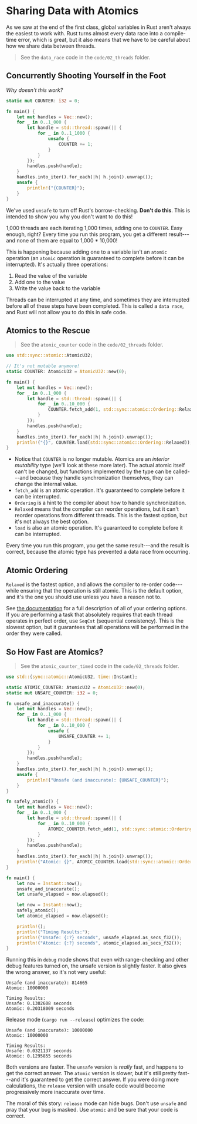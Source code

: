 # Sharing Data with Atomics

As we saw at the end of the first class, global variables in Rust aren't always the easiest to work with. Rust turns almost every data race into a compile-time error, which is great, but it also means that we have to be careful about how we share data between threads.

> See the `data_race` code in the `code/02_threads` folder.

## Concurrently Shooting Yourself in the Foot

*Why doesn't this work?*

```rust
static mut COUNTER: i32 = 0;

fn main() {
    let mut handles = Vec::new();
    for _ in 0..1_000 {
        let handle = std::thread::spawn(|| {
            for _ in 0..1_1000 {
                unsafe {
                    COUNTER += 1;
                }
            }
        });
        handles.push(handle);
    }
    handles.into_iter().for_each(|h| h.join().unwrap());
    unsafe {
        println!("{COUNTER}");
    }
}
```

We've used `unsafe` to turn off Rust's borrow-checking. **Don't do this**. This is intended to show you why you don't want to do this!

1,000 threads are each iterating 1,000 times, adding one to `COUNTER`. Easy enough, right? Every time you run this program, you get a different result---and none of them are equal to 1,000 * 10,000!

This is happening because adding one to a variable isn't an `atomic` operation (an `atomic` operation is guaranteed to complete before it can be interrupted). It's actually three operations:

1. Read the value of the variable
2. Add one to the value
3. Write the value back to the variable

Threads can be interrupted at any time, and sometimes they are interrupted before all of these steps have been completed. This is called a `data race`, and Rust will not allow you to do this in safe code.

## Atomics to the Rescue

> See the `atomic_counter` code in the `code/02_threads` folder.

```rust
use std::sync::atomic::AtomicU32;

// It's not mutable anymore!
static COUNTER: AtomicU32 = AtomicU32::new(0);

fn main() {
    let mut handles = Vec::new();
    for _ in 0..1_000 {
        let handle = std::thread::spawn(|| {
            for _ in 0..10_000 {
                COUNTER.fetch_add(1, std::sync::atomic::Ordering::Relaxed);
            }
        });
        handles.push(handle);
    }
    handles.into_iter().for_each(|h| h.join().unwrap());
    println!("{}", COUNTER.load(std::sync::atomic::Ordering::Relaxed));
}
```

* Notice that `COUNTER` is no longer mutable. Atomics are an *interior mutability* type (we'll look at these more later). The actual atomic itself can't be changed, but functions implemented by the type can be called---and because they handle synchronization themselves, they can change the internal value.
* `fetch_add` is an atomic operation. It's guaranteed to complete before it can be interrupted.
* `Ordering` is a hint to the compiler about how to handle synchronization.
* `Relaxed` means that the compiler can reorder operations, but it can't reorder operations from different threads. This is the fastest option, but it's not always the best option.
* `load` is also an atomic operation. It's guaranteed to complete before it can be interrupted.

Every time you run this program, you get the same result---and the result is correct, because the atomic type has prevented a data race from occurring.

## Atomic Ordering

`Relaxed` is the fastest option, and allows the compiler to re-order code---while ensuring that the operation is still atomic. This is the default option, and it's the one you should use unless you have a reason not to.

See [the documentation](https://doc.rust-lang.org/std/sync/atomic/enum.Ordering.html) for a full description of all of your ordering options. If you are performing a task that absolutely requires that each thread operates in perfect order, use `SeqCst` (sequential consistency). This is the slowest option, but it guarantees that all operations will be performed in the order they were called.

## So How Fast are Atomics?

> See the `atomic_counter_timed` code in the `code/02_threads` folder.

```rust
use std::{sync::atomic::AtomicU32, time::Instant};

static ATOMIC_COUNTER: AtomicU32 = AtomicU32::new(0);
static mut UNSAFE_COUNTER: i32 = 0;

fn unsafe_and_inaccurate() {
    let mut handles = Vec::new();
    for _ in 0..1_000 {
        let handle = std::thread::spawn(|| {
            for _ in 0..10_000 {
                unsafe {
                    UNSAFE_COUNTER += 1;
                }
            }
        });
        handles.push(handle);
    }
    handles.into_iter().for_each(|h| h.join().unwrap());
    unsafe {
        println!("Unsafe (and inaccurate): {UNSAFE_COUNTER}");
    }
}

fn safely_atomic() {
    let mut handles = Vec::new();
    for _ in 0..1_000 {
        let handle = std::thread::spawn(|| {
            for _ in 0..10_000 {
                ATOMIC_COUNTER.fetch_add(1, std::sync::atomic::Ordering::Relaxed);
            }
        });
        handles.push(handle);
    }
    handles.into_iter().for_each(|h| h.join().unwrap());
    println!("Atomic: {}", ATOMIC_COUNTER.load(std::sync::atomic::Ordering::Relaxed));
}

fn main() {
    let now = Instant::now();
    unsafe_and_inaccurate();
    let unsafe_elapsed = now.elapsed();

    let now = Instant::now();
    safely_atomic();
    let atomic_elapsed = now.elapsed();

    println!();
    println!("Timing Results:");
    println!("Unsafe: {:?} seconds", unsafe_elapsed.as_secs_f32());
    println!("Atomic: {:?} seconds", atomic_elapsed.as_secs_f32());
}
```

Running this in `debug` mode shows that even with range-checking and other debug features turned on, the unsafe version is slightly faster. It also gives the wrong answer, so it's not very useful:

```
Unsafe (and inaccurate): 814665
Atomic: 10000000

Timing Results:
Unsafe: 0.1302608 seconds
Atomic: 0.20318009 seconds
```

Release mode (`cargo run --release`) optimizes the code:

```
Unsafe (and inaccurate): 10000000
Atomic: 10000000

Timing Results:
Unsafe: 0.0321137 seconds
Atomic: 0.1295855 seconds
```

Both versions are faster. The `unsafe` version is *really* fast, and happens to get the correct answer. The `atomic` version is slower, but it's still pretty fast---and it's guaranteed to get the correct answer. If you were doing more calculations, the `release` version with unsafe code would become progressively more inaccurate over time.

The moral of this story: `release` mode can hide bugs. Don't use `unsafe` and pray that your bug is masked. Use `atomic` and be sure that your code is correct.